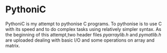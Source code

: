 # PythoniC
PythoniC is my attempt to pythonise C programs. To pythonise is to use C with its speed and to do complex tasks using relatively simpler syntax.
As the beginning of this attempt,two header files *pyarraylib.h* and *pymatlib.h* are uploaded dealing with basic I/O and some operations on array and matrix.
